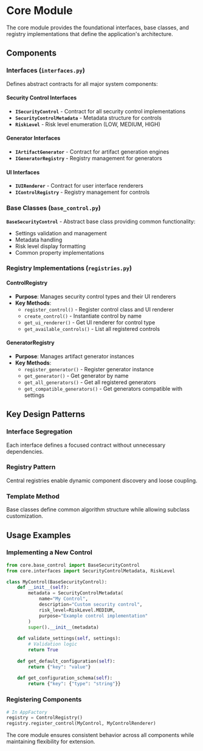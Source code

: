 # Core Module

The core module provides the foundational interfaces, base classes, and registry implementations that define the application's architecture.

## Components

### Interfaces (`interfaces.py`)

Defines abstract contracts for all major system components:

#### Security Control Interfaces

- **`ISecurityControl`** - Contract for all security control implementations
- **`SecurityControlMetadata`** - Metadata structure for controls
- **`RiskLevel`** - Risk level enumeration (LOW, MEDIUM, HIGH)

#### Generator Interfaces  

- **`IArtifactGenerator`** - Contract for artifact generation engines
- **`IGeneratorRegistry`** - Registry management for generators

#### UI Interfaces

- **`IUIRenderer`** - Contract for user interface renderers
- **`IControlRegistry`** - Registry management for controls

### Base Classes (`base_control.py`)

**`BaseSecurityControl`** - Abstract base class providing common functionality:

- Settings validation and management
- Metadata handling
- Risk level display formatting
- Common property implementations

### Registry Implementations (`registries.py`)

#### ControlRegistry

- **Purpose**: Manages security control types and their UI renderers
- **Key Methods**:
  - `register_control()` - Register control class and UI renderer
  - `create_control()` - Instantiate control by name
  - `get_ui_renderer()` - Get UI renderer for control type
  - `get_available_controls()` - List all registered controls

#### GeneratorRegistry  

- **Purpose**: Manages artifact generator instances
- **Key Methods**:
  - `register_generator()` - Register generator instance
  - `get_generator()` - Get generator by name
  - `get_all_generators()` - Get all registered generators
  - `get_compatible_generators()` - Get generators compatible with settings

## Key Design Patterns

### Interface Segregation

Each interface defines a focused contract without unnecessary dependencies.

### Registry Pattern

Central registries enable dynamic component discovery and loose coupling.

### Template Method

Base classes define common algorithm structure while allowing subclass customization.

## Usage Examples

### Implementing a New Control

```python
from core.base_control import BaseSecurityControl
from core.interfaces import SecurityControlMetadata, RiskLevel

class MyControl(BaseSecurityControl):
    def __init__(self):
        metadata = SecurityControlMetadata(
            name="My Control",
            description="Custom security control",
            risk_level=RiskLevel.MEDIUM,
            purpose="Example control implementation"
        )
        super().__init__(metadata)
    
    def validate_settings(self, settings):
        # Validation logic
        return True
    
    def get_default_configuration(self):
        return {"key": "value"}
    
    def get_configuration_schema(self):
        return {"key": {"type": "string"}}
```

### Registering Components

```python
# In AppFactory
registry = ControlRegistry()
registry.register_control(MyControl, MyControlRenderer)
```

The core module ensures consistent behavior across all components while maintaining flexibility for extension.
